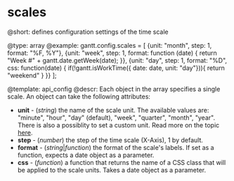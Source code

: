 scales
=============

@short: defines configuration settings of the time scale
	

@type: array
@example:
gantt.config.scales = [
    {unit: "month", step: 1, format: "%F, %Y"},
    {unit: "week", step: 1, format: function (date) {
        return "Week #" + gantt.date.getWeek(date);
    }},
    {unit: "day", step: 1, format: "%D", css: function(date) {
    if(!gantt.isWorkTime({ date: date, unit: "day"})){
            return "weekend"
        }
    }}
];

@template:	api_config
@descr:
Each object in the array specifies a single scale. An object can take the following attributes:

- **unit** - (*string*) the name of the scale unit. The available values are: "minute", "hour", "day" (default), "week", "quarter", "month", "year". 
There is also a possiblity to set a custom unit. Read more on the topic [here](desktop/configuring_time_scale.md#customtimeunits).
- **step** - (*number*) the step of the time scale (X-Axis), 1 by default.
- **format** - (*string*|*function*) the format of the scale's labels. If set as a function, expects a date object as a parameter.
- **css** - (*function*) a function that returns the name of a CSS class that will be applied to the scale units. Takes a date object as a parameter.
